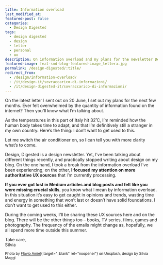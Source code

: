 ```yaml
---
title: Information overload
last_modified_at:
featured-post: false
categories:
  - Design Digested
tags:
  - design digested
  - design
  - letter
  - personal
  - ux
description: On information overload and my plans for the newsletter Design, Digested.
featured-image: feat-smd-blog-featured-image_lettera.jpg
permalink: /design-digested/:title/
redirect_from:
  - /design/information-overload/
  - /it/design-it/sovraccarico-di-informazioni/
  - /it/design-digested-it/sovraccarico-di-informazioni/
---
```

On the latest letter I sent out on 20 June, I set out my plans for the next few months. Ever felt overwhelmed by the quantity of information found on the internet? Then you’ll know what I’m talking about.

<!--more-->

As the temperatures in this part of Italy hit 32˚C, I’m reminded how the human body takes time to adapt, and that I’m definitively still a stranger in my own country. Here’s the thing: I don’t want to get used to this.

Let me switch the air conditioner on, so I can tell you with more clarity what’s to come.

Design, Digested is a design newsletter. Yet, I’ve been talking about different things recently, and practically stopped writing about design on my blog. On the one hand, I took a break from the information overload I’ve been experiencing; on the other, **I focused my attention on more authoritative UX sources** that I’m currently processing.

**If you ever got lost in Medium articles and blog posts and felt like you were missing crucial skills**, you know what I mean by information overload. In this situation it’s easy to get caught in opinions and trends, wasting time and energy in something that won’t last or doesn’t have solid foundations. I don’t want to get used to this either.

During the coming weeks, I’ll be sharing these UX sources here and on the blog. There will be the other things too – books, TV series, films, games and photography. The frequency of the emails might change as, hopefully, we all spend more time outside this summer.

Take care,  
Silvia

<small>Photo by [Flavio Amiel](https://unsplash.com/@flavioamiel){:target="_blank" rel="noopener"} on Unsplash, design by Silvia Maggi</small>
